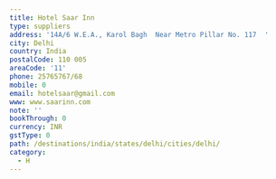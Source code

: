 ```yaml
---
title: Hotel Saar Inn
type: suppliers
address: '14A/6 W.E.A., Karol Bagh  Near Metro Pillar No. 117  '
city: Delhi
country: India
postalCode: 110 005
areaCode: '11'
phone: 25765767/68
mobile: 0
email: hotelsaar@gmail.com
www: www.saarinn.com
note: ''
bookThrough: 0
currency: INR
gstType: 0
path: /destinations/india/states/delhi/cities/delhi/
category:
  - H
---
```


